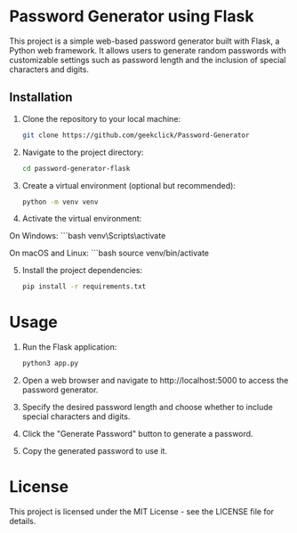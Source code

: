 # Password Generator using Flask

This project is a simple web-based password generator built with Flask, a Python web framework. It allows users to generate random passwords with customizable settings such as password length and the inclusion of special characters and digits.

## Installation

1. Clone the repository to your local machine:
   ```bash
   git clone https://github.com/geekclick/Password-Generator

2. Navigate to the project directory:
    ```bash
    cd password-generator-flask

3. Create a virtual environment (optional but recommended):
    ```bash
    python -m venv venv

4. Activate the virtual environment:

On Windows:
    ```bash
    venv\Scripts\activate

On macOS and Linux:
    ```bash
    source venv/bin/activate

5. Install the project dependencies:

    ```bash
    pip install -r requirements.txt


# Usage
1. Run the Flask application:

    ```bash
    python3 app.py

2. Open a web browser and navigate to http://localhost:5000 to access the password generator.

3. Specify the desired password length and choose whether to include special characters and digits.

4. Click the "Generate Password" button to generate a password.

5. Copy the generated password to use it.

# License
This project is licensed under the MIT License - see the LICENSE file for details.
